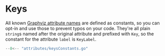 # Keys

All known [Graphviz attribute names](graphviz-attrs) are defined as constants,
so you can opt-in and use those to prevent typos on your code. They're all plain
`string`s named after the original attribute and prefixed with `Key`, so the
constant for the attribute `label` is `KeyLabel`.

```go
--8<-- "attributes/keysConstants.go"
```

[graphviz-attrs]: https://graphviz.org/doc/info/attrs.html
